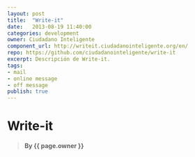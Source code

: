 ```yaml
---
layout: post
title:  "Write-it"
date:   2013-08-19 11:40:00
categories: development
owner: Ciudadano Inteligente
component_url: http://writeit.ciudadanointeligente.org/en/
repo: https://github.com/ciudadanointeligente/write-it
excerpt: Descripción de Write-it.
tags:
- mail 
- online message
- off message
publish: true
---
```


# Write-it
>#### By {{ page.owner }}
